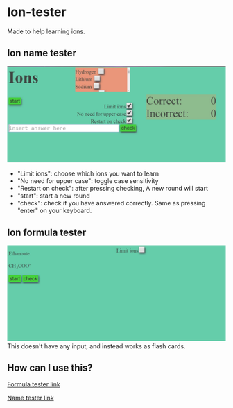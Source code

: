 # Ion-tester #
Made to help learning ions.
## Ion name tester ##
![Name test screenshot](screenshots/ion_name_test_screen_shot.JPG)
* "Limit ions": choose which ions you want to learn
* "No need for upper case": toggle case sensitivity
* "Restart on check": after pressing checking, A new round will start
* "start": start a new round
* "check": check if you have answered correctly. Same as pressing "enter" on your keyboard.

## Ion formula tester ##
![Tester screenshot](screenshots/ion_tester_screen_shot.JPG)
This doesn't have any input, and instead works as flash cards.

## How can I use this? ##
[Formula tester link](https://htmlpreview.github.io/?https://github.com/MiND951/ion-tester/blob/master/compiled/ion_tester_small.html)


[Name tester link](https://htmlpreview.github.io/?https://github.com/MiND951/ion-tester/blob/master/compiled/ion_name_test.html)
